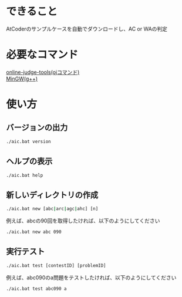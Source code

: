 # できること
AtCoderのサンプルケースを自動でダウンロードし、AC or WAの判定

# 必要なコマンド
[online-judge-tools(ojコマンド)](https://github.com/online-judge-tools/oj/blob/master/docs/INSTALL.ja.md)  
[MinGW(g++)](https://www.mingw-w64.org/)

# 使い方
## バージョンの出力
```bat
./aic.bat version
```

## ヘルプの表示
```bat
./aic.bat help
```

## 新しいディレクトリの作成
```bat
./aic.bat new [abc|arc|agc|ahc] [n]
```
例えば、abcの90回を取得したければ、以下のようにしてください
```bat
./aic.bat new abc 090
```

## 実行テスト
```bat
./aic.bat test [contestID] [problemID]
```
例えば、abc090のa問題をテストしたければ、以下のようにしてください
```
./aic.bat test abc090 a
```
